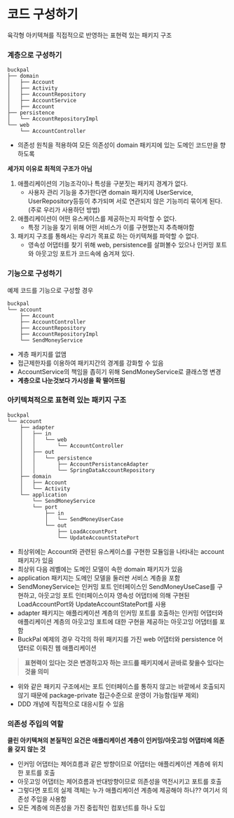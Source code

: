 # 코드 구성하기
육각형 아키텍쳐를 직접적으로 반영하는 표현력 있는 패키지 구조

### 계층으로 구성하기
```
buckpal
├── domain
│   ├── Account
│   ├── Activity
│   ├── AccountRepository
│   ├── AccountService
│   ├── Account
├── persistence
│   └── AccountRepositoryImpl
└── web
    └── AccountController
```

- 의존성 원칙을 적용하여 모든 의존성이 domain 패키지에 있는 도메인 코드만을 향하도록

**세가지 이유로 최적의 구조가 아님**
1. 애플리케이션의 기능조각이나 특성을 구분짓는 패키지 경계가 없다.
   - 사용자 관리 기능을 추가한다면 domain 패키지에 UserService, UserRepository등등이 추가되며 서로 연관되지 않은 기능끼리 묶이게 된다.(주로 우리가 사용하던 방법)
2. 애플리케이션이 어떤 유스케이스를 제공하는지 파악할 수 없다.
    - 특정 기능을 찾기 위해 어떤 서비스가 이를 구현했는지 추측해야함
3. 패키지 구조를 통해서는 우리가 목표로 하는 아키텍쳐를 파악할 수 없다. 
   - 영속성 어댑터를 찾기 위해 web, persistence를 살펴볼수 있으나 인커밍 포트와 아웃고잉 포트가 코드속에 숨겨져 있다.

### 기능으로 구성하기
예제 코드를 기능으로 구성할 경우

```
buckpal
└── account
    ├── Account
    ├── AccountController
    ├── AccountRepository
    ├── AccountRepositoryImpl
    └── SendMoneyService
```

- 계층 패키지를 없앰
- 접근제한자를 이용하여 패키지간의 경계를 강화할 수 있음
- AccountService의 책임을 좁히기 위해 SendMoneyService로 클래스명 변경
- **계층으로 나눈것보다 가시성을 확 떨어뜨림**

### 아키텍쳐적으로 표현력 있는 패키지 구조
```
buckpal
└── account
    ├── adapter
    │   ├── in
    │   │   └── web
    │   │       └── AccountController
    │   ├── out   
    │   │   └── persistence
    │   │       ├── AccountPersistanceAdapter
    │   │       └── SpringDataAccountRepository
    ├── domain
    │   ├── Account
    │   └── Activity
    └── application
        └── SendMoneyService
        └── port
            ├── in
            │   └── SendMoneyUserCase
            └── out 
                ├── LoadAccountPort
                └── UpdateAccountStatePort
```

- 최상위에는 Account와 관련된 유스케이스를 구현한 모듈임을 나타내는 account 패키지가 있음
- 최상위 다음 레벨에는 도메인 모델이 속한 domain 패키지가 있음
- application 패키지는 도메인 모델을 둘러싼 서비스 계층을 포함
- SendMoneyService는 인커밍 포트 인터페이스인 SendMoneyUseCase를 구현하고, 아웃고잉 포트 인터페이스이자 영속성 어댑터에 의해 구현된 LoadAccountPort와 UpdateAccountStatePort를 사용
- adapter 패키지는 애플리케이션 계층의 인커밍 포트를 호출하는 인커밍 어댑터와 애플리케이션 계층의 아웃고잉 포트에 대한 구현을 제공하는 아웃고잉 어댑터를 포함
- BuckPal 예제의 경우 각각의 하위 패키지를 가진 web 어댑터와 persistence 어댑터로 이뤄진 웹 애플리케이션

> **표현력이 있다는 것은 변경하고자 하는 코드를 패키지에서 곧바로 찾을수 있다는 것을 의미**

- 위와 같은 패키지 구조에서는 포트 인터페이스를 통하지 않고는 바깥에서 호출되지 않기 때문에 package-private 접근수준으로 운영이 가능함(일부 제외)
- DDD 개념에 직접적으로 대응시킬 수 있음

### 의존성 주입의 역할
**클린 아키텍쳐의 본질적인 요건은 애플리케이션 계층이 인커밍/아웃고잉 어댑터에 의존을 갖지 않는 것**

- 인커밍 어댑터는 제어흐름과 같은 방향이므로 어댑터는 애플리케이션 계층에 위치한 포트를 호출
- 아웃고잉 어댑터는 제어흐름과 반대방향이므로 의존성을 역전시키고 포트를 호출
- 그렇다면 포트의 실제 객체는 누가 애플리케이션 계층에 제공해야 하나?? 여기서 의존성 주입을 사용함
- 모든 계층에 의존성을 가진 중립적인 컴포넌트를 하나 도입

